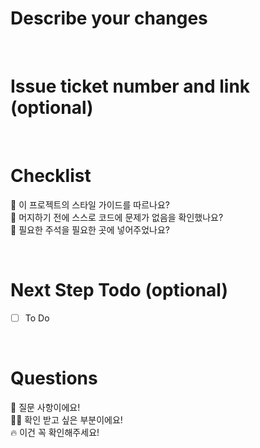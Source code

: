 # Describe your changes

<br/>

# Issue ticket number and link (optional)

<br/>

# Checklist
 🤔 이 프로젝트의 스타일 가이드를 따르나요?  
 🤔 머지하기 전에 스스로 코드에 문제가 없음을 확인했나요?  
 🤔 필요한 주석을 필요한 곳에 넣어주었나요?  

<br/>

# Next Step Todo (optional)
- [ ] To Do

<br/>

# Questions
💬 질문 사항이에요!  
🤷‍♂️ 확인 받고 싶은 부분이에요!  
🔥 이건 꼭 확인해주세요!  

